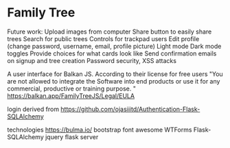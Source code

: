 # Family Tree

Future work:
Upload images from computer
Share button to easily share trees
Search for public trees
Controls for trackpad users
Edit profile (change password, username, email, profile picture)
Light mode Dark mode toggles
Provide choices for what cards look like
Send confirmation emails on signup and tree creation
Password security, XSS attacks



A user interface for Balkan JS. According to their license for free users "You are not allowed to integrate the Software into end products or use it for any commercial, productive or training purpose. "
https://balkan.app/FamilyTreeJS/Legal/EULA

login derived from https://github.com/ojasiiitd/Authentication-Flask-SQLAlchemy

technologies
https://bulma.io/
bootstrap
font awesome
WTForms
Flask-SQLAlchemy
jquery
flask server